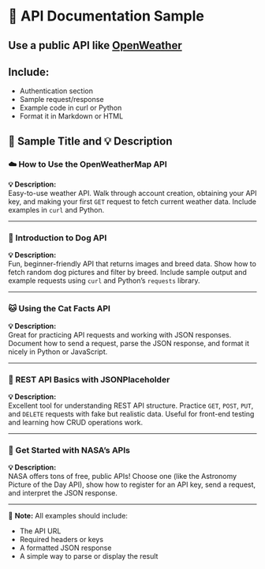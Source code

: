 # 📘 API Documentation Sample
## Use a public API like [OpenWeather](https://openweathermap.org/api)
## Include:
- Authentication section
- Sample request/response
- Example code in curl or Python
- Format it in Markdown or HTML
## 📝 Sample Title and 💡 Description

### ☁️ How to Use the OpenWeatherMap API  
**💡 Description:**  
Easy-to-use weather API. Walk through account creation, obtaining your API key, and making your first `GET` request to fetch current weather data. Include examples in `curl` and Python.

---

### 🐶 Introduction to Dog API  
**💡 Description:**  
Fun, beginner-friendly API that returns images and breed data. Show how to fetch random dog pictures and filter by breed. Include sample output and example requests using `curl` and Python’s `requests` library.

---

### 🐱 Using the Cat Facts API  
**💡 Description:**  
Great for practicing API requests and working with JSON responses. Document how to send a request, parse the JSON response, and format it nicely in Python or JavaScript.

---

### 🧪 REST API Basics with JSONPlaceholder  
**💡 Description:**  
Excellent tool for understanding REST API structure. Practice `GET`, `POST`, `PUT`, and `DELETE` requests with fake but realistic data. Useful for front-end testing and learning how CRUD operations work.

---

### 🚀 Get Started with NASA’s APIs  
**💡 Description:**  
NASA offers tons of free, public APIs! Choose one (like the Astronomy Picture of the Day API), show how to register for an API key, send a request, and interpret the JSON response.

---

📌 **Note:** All examples should include:
- The API URL
- Required headers or keys
- A formatted JSON response
- A simple way to parse or display the result
